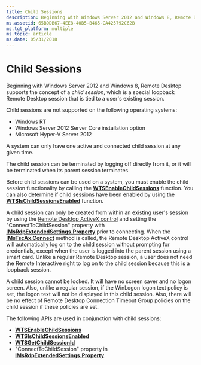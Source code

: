 ```yaml
---
title: Child Sessions
description: Beginning with Windows Server 2012 and Windows 8, Remote Desktop supports the concept of a child session, which is a special loopback Remote Desktop session that is tied to a user's existing session.
ms.assetid: 65B9DB67-4EE8-40B5-B465-CA425792C62B
ms.tgt_platform: multiple
ms.topic: article
ms.date: 05/31/2018
---
```


# Child Sessions

Beginning with Windows Server 2012 and Windows 8, Remote Desktop supports the concept of a *child session*, which is a special loopback Remote Desktop session that is tied to a user's existing session.

Child sessions are not supported on the following operating systems:

-   Windows RT  
-   Windows Server 2012 Server Core installation option  
-   Microsoft Hyper-V Server 2012  

A system can only have one active and connected child session at any given time.

The child session can be terminated by logging off directly from it, or it will be terminated when its parent session terminates.

Before child sessions can be used on a system, you must enable the child session functionality by calling the [**WTSEnableChildSessions**](/windows/desktop/api/Wtsapi32/nf-wtsapi32-wtsenablechildsessions) function. You can also determine if child sessions have been enabled by using the [**WTSIsChildSessionsEnabled**](/windows/desktop/api/Wtsapi32/nf-wtsapi32-wtsischildsessionsenabled) function.

A child session can only be created from within an existing user's session by using the [Remote Desktop ActiveX control](remote-desktop-activex-control.md) and setting the "ConnectToChildSession" property with [**IMsRdpExtendedSettings.Property**](imsrdpextendedsettings-property.md) prior to connecting. When the [**IMsTscAx.Connect**](imstscax-connect.md) method is called, the Remote Desktop ActiveX control will automatically log on to the child session without prompting for credentials, except when the user is logged into the parent session using a smart card. Unlike a regular Remote Desktop session, a user does not need the Remote Interactive right to log on to the child session because this is a loopback session.

A child session cannot be locked. It will have no screen saver and no logon screen. Also, unlike a regular session, if the WinLogon logon text policy is set, the logon text will not be displayed in this child session. Also, there will be no effect of Remote Desktop Connection Timeout Group policies on the child session if these policies are set.

The following APIs are used in conjunction with child sessions:

-   [**WTSEnableChildSessions**](/windows/desktop/api/Wtsapi32/nf-wtsapi32-wtsenablechildsessions)
-   [**WTSIsChildSessionsEnabled**](/windows/desktop/api/Wtsapi32/nf-wtsapi32-wtsischildsessionsenabled)
-   [**WTSGetChildSessionId**](/windows/desktop/api/Wtsapi32/nf-wtsapi32-wtsgetchildsessionid)
-   "ConnectToChildSession" property in [**IMsRdpExtendedSettings.Property**](imsrdpextendedsettings-property.md)

 

 




